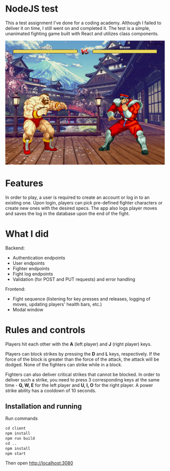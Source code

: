 # NodeJS test

This a test assignment I've done for a coding academy. Although I failed to deliver it on time, I still went on and completed it.
The test is a simple, unanimated fighting game built with React and utilizes class components.

![Screenshot of the fight](/assets/screenshot.jpeg)

# Features

In order to play, a user is required to create an account or log in to an existing one.
Upon login, players can pick pre-defined fighter characters or create new ones with the desired specs.
The app also logs player moves and saves the log in the database upon the end of the fight.

# What I did

Backend:

- Authentication endpoints
- User endpoints
- Fighter endpoints
- Fight log endpoints
- Validation (for POST and PUT requests) and error handling

Frontend:

- Fight sequence (listening for key presses and releases, logging of moves, updating players' health bars, etc.)
- Modal window

# Rules and controls

Players hit each other with the **A** (left player) and **J** (right player) keys.

Players can block strikes by pressing the **D** and **L** keys, respectively. If the force of the block is greater than the force of the attack, the attack will be dodged.
None of the fighters can strike while in a block.

Fighters can also deliver critical strikes that cannot be blocked. In order to deliver such a strike, you need to press 3 corresponding keys at the same time - **Q, W, E** for the left player and **U, I, O** for the right player.
A power strike ability has a cooldown of 10 seconds.

## Installation and running

Run commands

```
cd client
npm install
npm run build
cd ..
npm install
npm start
```

Then open [http://localhost:3080](http://localhost:3080)
